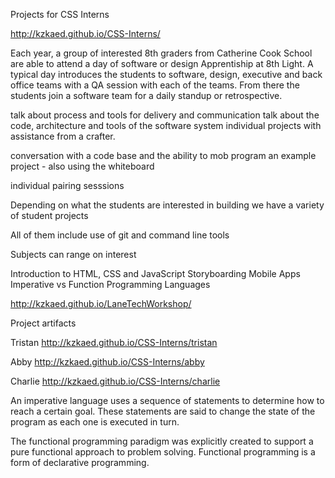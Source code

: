 Projects for CSS Interns

http://kzkaed.github.io/CSS-Interns/

Each year, a group of interested 8th graders from Catherine Cook School are able to attend a day of software or design Apprentiship at 8th Light. 
A typical day introduces the students to software, design, executive and back office teams with a QA session with each of the teams. From there the students join 
 a software team for a daily standup or retrospective. 
 
 talk about process and tools for delivery and communication
 talk about the code, architecture and tools of the software system
 individual projects with assistance from a crafter.
  
  conversation with a code base and the ability to mob program an example project - also using the whiteboard
  
  individual pairing sesssions

  Depending on what the students are interested in building we have a variety of student projects
 
 All of them include use of git and command line tools
 
 Subjects can range on interest
 
 Introduction to HTML, CSS and JavaScript 
 Storyboarding Mobile Apps
 Imperative vs Function Programming Languages
 
 http://kzkaed.github.io/LaneTechWorkshop/

 Project artifacts


Tristan  http://kzkaed.github.io/CSS-Interns/tristan

Abby  http://kzkaed.github.io/CSS-Interns/abby

Charlie  http://kzkaed.github.io/CSS-Interns/charlie



An imperative language uses a sequence of statements to determine how to reach a certain goal. These statements are said to change the state of the program as each one is executed in turn.


The functional programming paradigm was explicitly created to support a pure functional approach to problem solving. Functional programming is a form of declarative programming.